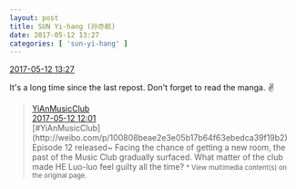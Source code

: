 ```yaml
---
layout: post
title: SUN Yi-hang (孙亦航)
date: 2017-05-12 13:27
categories: [ 'sun-yi-hang' ]
---
```


<div class="weibo-info">
  <a href="http://weibo.com/6108316220/F2L08atqu">2017-05-12 13:27</a>
</div>

It's a long time since the last repost. Don't forget to read the manga. :v:

<!-- more -->

> <div class="weibo-post-name">
>   <a href="http://weibo.com/u/6094546964">YiAnMusicClub</a>
> </div>
> <div class="weibo-info">
>   <a href="http://weibo.com/6094546964/F2Kr7sKDg">2017-05-12 12:01</a>
> </div>
> [#YiAnMusicClub](http://weibo.com/p/100808beae2e3e05b17b64f63ebedca39f19b2) Episode 12 released~ Facing the chance of getting a new room, the past of the Music Club gradually surfaced. What matter of the club made HE Luo-luo feel guilty all the time?  
> <small>* View multimedia content(s) on the original page.</small>
